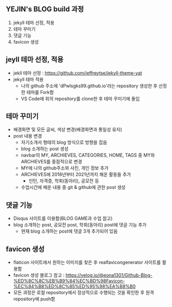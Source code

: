 ## YEJIN's BLOG build 과정 ##
1. jekyll 테마 선정, 적용 
2. 테마 꾸미기 
3. 댓글 기능 
4. favicon 생성

## jeyll 테마 선정, 적용 ##
- jekll 테마 선정 : https://github.com/jeffreytse/jekyll-theme-yat
- jekyll 테마 적용  
  - 나의 github 주소에 'dPwlsgks99.github.io'라는 repository 생성한 후 선정한 테마를 Fork함
  - VS Code에 위의 repository를 clone한 후 테마 꾸미기에 돌입

## 테마 꾸미기 ##
- 배경화면 및 모든 글씨, 색상 변경(배경화면과 통일성 유지)
- post 내용 변경
  - 자기소개서 형태의 blog 방식으로 방향을 잡음
  - blog 소개하는 post 생성
  - navbar의 MY, ARCHIEVES, CATEGORIES, HOME, TAGS 중 MY와 ARCHIEVES를 중점적으로 변경
  - MY에 나의 github주소와 사진, 개인 정보 추가
  - ARCHIEVES에 2018년부터 2021년까지 해온 활동들 추가
    - 인턴, 자격증, 학회(동아리), 공모전 등
  - 수업시간에 배운 내용 중 git & github에 관한 post 생성

## 댓글 기능 ##
- Disqus 사이트를 이용함(BLOG GAME과 수업 참고)
- blog 소개하는 post, 공모전 post, 학회(동아리) post에 댓글 기능 추가
  - 현재 blog 소개하는 post에 댓글 3개 추가되어 있음

## favicon 생성 ##
- flaticon 사이트에서 원하는 이미지를 찾은 후 realfavicongenerator 사이트를 활용함
- favicon 생성 블로그 참고 : https://velog.io/@eona1301/Github-Blog-%ED%8C%8C%EB%B9%84%EC%BD%98Favicon-%EC%84%B8%ED%8C%85%ED%95%98%EA%B8%B0 
- 모든 과정은 로컬 repository에서 정상적으로 수행되는 것을 확인한 후 원격 repository에 push함
